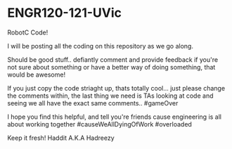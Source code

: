 # ENGR120-121-UVic

RobotC Code!

I will be posting all the coding on this repository as we go along. 

Should be good stuff.. defiantly comment and provide feedback if you're not sure about something or have a better way of doing something, that would be awesome!


If you just copy the code striaght up, thats totally cool... just please change the comments within, the last thing we need is TAs looking at code and seeing we all have the exact same comments.. #gameOver

I hope you find this helpful, and tell you're friends cause engineering is all about working together #causeWeAllDyingOfWork #overloaded




Keep it fresh!
Haddit A.K.A Hadreezy
